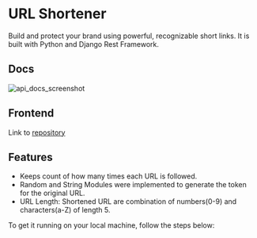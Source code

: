# URL Shortener

Build and protect your brand using powerful, recognizable short links. It is built with Python and Django Rest Framework.

## Docs
![api_docs_screenshot](https://user-images.githubusercontent.com/55067204/189690612-bb68ef04-f8d0-464b-aae8-7420434f82f7.png)


## Frontend
Link to [repository](https://github.com/israelabraham/url-shortener-frontend)

## Features

- Keeps count of how many times each URL is followed.
- Random and String Modules were implemented to generate the token for the original URL.
- URL Length: Shortened URL are combination of numbers(0-9) and characters(a-Z) of length 5.

To get it running on your local machine, follow the steps below:
